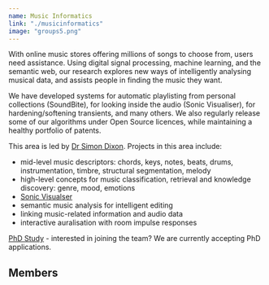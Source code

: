 ```yaml
---
name: Music Informatics
link: "./musicinformatics"
image: "groups5.png"
---
```


With online music stores offering millions of songs to choose from, users need assistance. Using digital signal processing, machine learning, and the semantic web, our research explores new ways of intelligently analysing musical data, and assists people in finding the music they want.

We have developed systems for automatic playlisting from personal collections (SoundBite), for looking inside the audio (Sonic Visualiser), for hardening/softening transients, and many others. We also regularly release some of our algorithms under Open Source licences, while maintaining a healthy portfolio of patents.

This area is led by [Dr Simon Dixon](http://www.eecs.qmul.ac.uk/~simond/). Projects in this area include:

* mid-level music descriptors: chords, keys, notes, beats, drums, instrumentation, timbre, structural segmentation, melody
* high-level concepts for music classification, retrieval and knowledge discovery: genre, mood, emotions
* [Sonic Visualser](http://sonicvisualiser.org)
* semantic music analysis for intelligent editing
* linking music-related information and audio data
* interactive auralisation with room impulse responses

[PhD Study](study.html) - interested in joining the team? We are currently accepting PhD applications. 

Members
----
